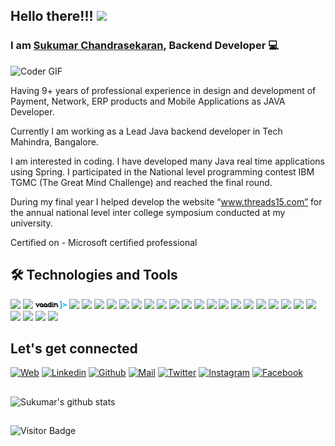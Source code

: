## Hello there!!!  <img src="https://user-images.githubusercontent.com/42378118/110234147-e3259600-7f4e-11eb-95be-0c4047144dea.gif" width="30">

### I am [Sukumar Chandrasekaran](https://www.sukumarc.com), Backend Developer :computer:

<img src="https://media.giphy.com/media/SWoSkN6DxTszqIKEqv/giphy.gif" alt="Coder GIF" width="500">

Having 9+ years of professional experience in design and development of Payment, Network, ERP products and Mobile Applications as JAVA Developer. 

Currently I am working as a Lead Java backend developer in Tech Mahindra, Bangalore.

I am interested in coding. I have developed many Java real time applications using Spring. I participated in the  National level programming contest IBM TGMC (The Great Mind Challenge) and reached the final round.

During my final year I helped develop  the website “www.threads15.com”  for the annual national level inter college symposium conducted at my university. 

Certified on - Microsoft certified professional

## :hammer_and_wrench: Technologies and Tools

<code><img width="10%" src="https://www.vectorlogo.zone/logos/java/java-ar21.svg"></code>
<code><img width="10%" src="https://www.vectorlogo.zone/logos/springio/springio-ar21.svg"></code>
<code><img width="10%" src="https://github.com/gilbarbara/logos/blob/main/logos/vaadin.svg"></code>
<code><img width="10%" src="https://www.vectorlogo.zone/logos/javascript/javascript-ar21.svg"></code>
<code><img width="10%" src="https://www.vectorlogo.zone/logos/w3_html5/w3_html5-ar21.svg"></code>
<code><img width="10%" src="https://www.vectorlogo.zone/logos/mysql/mysql-ar21.svg"></code>
<code><img width="10%" src="https://www.vectorlogo.zone/logos/mongodb/mongodb-ar21.svg"></code>
<code><img width="10%" src="https://www.vectorlogo.zone/logos/apache_cassandra/apache_cassandra-ar21.svg"></code>
<code><img width="10%" src="https://www.vectorlogo.zone/logos/kubernetes/kubernetes-ar21.svg"></code>
<code><img width="10%" src="https://www.vectorlogo.zone/logos/docker/docker-ar21.svg"></code>
<code><img width="10%" src="https://www.vectorlogo.zone/logos/redis/redis-ar21.svg"></code>
<code><img width="10%" src="https://www.vectorlogo.zone/logos/elastic/elastic-ar21.svg"></code>
<code><img width="10%" src="https://www.vectorlogo.zone/logos/elasticco_logstash/elasticco_logstash-ar21.svg"></code>
<code><img width="10%" src="https://www.vectorlogo.zone/logos/git-scm/git-scm-ar21.svg"></code>
<code><img width="10%" src="https://www.vectorlogo.zone/logos/jenkins/jenkins-ar21.svg"></code>
<code><img width="10%" src="https://www.vectorlogo.zone/logos/apache_maven/apache_maven-ar21.svg"></code>
<code><img width="10%" src="https://www.vectorlogo.zone/logos/gradle/gradle-ar21.svg"></code>
<code><img width="10%" src="https://www.vectorlogo.zone/logos/apache_kafka/apache_kafka-ar21.svg"></code>
<code><img width="10%" src="https://www.vectorlogo.zone/logos/rabbitmq/rabbitmq-ar21.svg"></code>
<code><img width="10%" src="https://www.vectorlogo.zone/logos/grafana/grafana-ar21.svg"></code>
<code><img width="10%" src="https://www.vectorlogo.zone/logos/nginx/nginx-ar21.svg"></code>
<code><img width="10%" src="https://www.vectorlogo.zone/logos/zuul-ci/zuul-ci-ar21.svg"></code>
<code><img width="10%" src="https://www.vectorlogo.zone/logos/auth0/auth0-ar21.svg"></code>
<code><img width="10%" src="https://www.vectorlogo.zone/logos/gnu_bash/gnu_bash-ar21.svg"></code>
<code><img width="10%" src="https://www.vectorlogo.zone/logos/amazon_aws/amazon_aws-ar21.svg"></code>
<code><img width="10%" src="https://www.vectorlogo.zone/logos/microsoft_azure/microsoft_azure-ar21.svg"></code>
<code><img width="10%" src="https://www.vectorlogo.zone/logos/heroku/heroku-ar21.svg"></code>


## Let's get connected

[![Web](https://img.shields.io/badge/-Sukumarc.com-blueviolet?style=flat-square&logo=webtrees&logoColor=white&link=https://sukumarc.com/)](https://sukumarc.com/)
[![Linkedin](https://img.shields.io/badge/-LinkedIn-blue?style=flat&logo=Linkedin&logoColor=white)](https://www.linkedin.com/in/sukumarc)
[![Github](https://img.shields.io/badge/-Github-000?style=flat&logo=Github&logoColor=white)](https://github.com/sukumarc)
[![Mail](https://img.shields.io/badge/-Email-c14438?style=flat&logo=Gmail&logoColor=white)](mailto:mail@sukumarc.com)
[![Twitter](https://img.shields.io/badge/-Twitter-000000?style=flat-square&logo=x&logoColor=white)](https://x.com/ImSukumarC)
[![Instagram](https://img.shields.io/badge/-Instagram-c13584?style=flat&labelColor=c13584&logo=instagram&logoColor=white)](https://www.instagram.com/sukumarc/)
[![Facebook](https://img.shields.io/badge/-Facebook-0866FF?style=flat-square&logo=facebook&logoColor=white)](https://www.facebook.com/sukumarchandranc)

##
![Sukumar's github stats](https://github-readme-stats.vercel.app/api?username=sukumarc&hide=issues&show_icons=true&theme=onedark)

##
![Visitor Badge](https://visitor-badge.laobi.icu/badge?page_id=sukumar.c)
